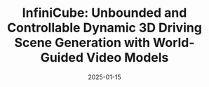 ---
# Featured image
# To use, add an image named `featured.jpg/png` to your page's folder.
# Focal points: Smart, Center, TopLeft, Top, TopRight, Left, Right, BottomLeft, Bottom, BottomRight.
image:
  caption: ""
  focal_point: ""
  preview_only: false
title: "InfiniCube: Unbounded and Controllable Dynamic 3D Driving Scene Generation with World-Guided Video Models"
date: 2025-01-15
authors: ["Yifan Lu*", "Xuanchi Ren*", "Jiawei Yang", "Tianchang Shen", "Zhangjie Wu", "Jun Gao", "Yue Wang", "Siheng Chen", "Mike Chen", "Sanja Fidler", "Jiahui Huang"]
publication_types: ["3"]
featured: false
url_pdf: "https://research.nvidia.com/labs/toronto-ai/infinicube/assets/paper.pdf"
links:
  - icon_pack: fab
    icon: 
    name: Website
    url: 'https://research.nvidia.com/labs/toronto-ai/infinicube/'
publication: "Under Review"
---